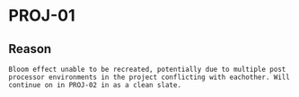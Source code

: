 # PROJ-01

## Reason

	Bloom effect unable to be recreated, potentially due to multiple post processor environments in the project conflicting with eachother. Will continue on in PROJ-02 in as a clean slate.